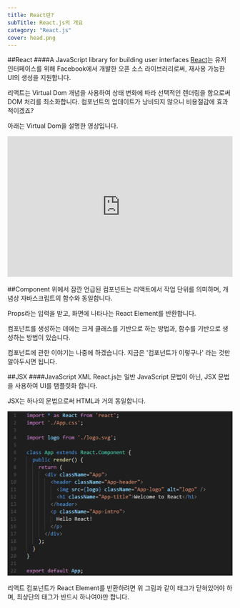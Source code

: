 ```yaml
---
title: React란?
subTitle: React.js의 개요
category: "React.js"
cover: head.png
---
```


##React
####A JavaScript library for building user interfaces
[React](https://reactjs.org/)는 유저 인터페이스를 위해 Facebook에서 개발한 오픈 소스 라이브러리로써, 재사용 가능한 UI의 생성을 지원합니다.

리액트는 Virtual Dom 개념을 사용하여 상태 변화에 따라 선택적인 렌더링을 함으로써 DOM 처리를 최소화합니다. 컴포넌트의 업데이트가 낭비되지 않으니 비용절감에 효과적이겠죠?

아래는 Virtual Dom을 설명한 영상입니다.
  <iframe style="max-width: 560px" width="100%" height="315"
    src="https://www.youtube.com/embed/BYbgopx44vo" frameborder="0" allow="autoplay; encrypted-media" allowfullscreen>
  </iframe>

##Component
위에서 잠깐 언급된 컴포넌트는 리액트에서 작업 단위를 의미하며, 개념상 자바스크립트의 함수와 동일합니다.

Props라는 입력을 받고, 화면에 나타나는 React Element를 반환합니다.

컴포넌트를 생성하는 데에는 크게 클래스를 기반으로 하는 방법과, 함수를 기반으로 생성하는 방법이 있습니다.  

컴포넌트에 관한 이야기는 나중에 하겠습니다. 지금은 '컴포넌트가 이렇구나' 라는 것만 알아두시면 됩니다.

##JSX
####JavaScript XML
React.js는 일반 JavaScript 문법이 아닌, JSX 문법을 사용하여 UI를 탬플릿화 합니다.

JSX는 하나의 문법으로써 HTML과 거의 동일합니다.

![JSX](JSX.png)

리액트 컴포넌트가 React Element를 반환하려면 위 그림과 같이 태그가 닫혀있어야 하며, 최상단의 태그가 반드시 하나여야만 합니다.

